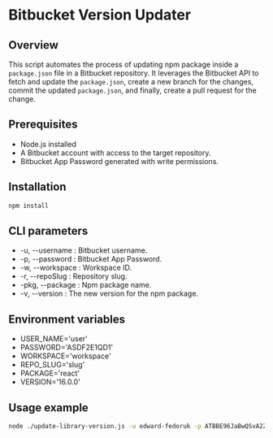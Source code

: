 # Bitbucket Version Updater

## Overview

This script automates the process of updating npm package inside a  `package.json` file in a Bitbucket repository. It leverages the Bitbucket API to fetch and update the `package.json`, create a new branch for the changes, commit the updated `package.json`, and finally, create a pull request for the change.

## Prerequisites

- Node.js installed
- A Bitbucket account with access to the target repository.
- Bitbucket App Password generated with write permissions.

## Installation

```bash
npm install
```

## CLI parameters
- -u, --username <string>: Bitbucket username.
- -p, --password <string>: Bitbucket App Password.
- -w, --workspace <string>: Workspace ID.
- -r, --repoSlug <string>: Repository slug.
- -pkg, --package <string>: Npm package name.
- -v, --version <string>: The new version for the npm package.

## Environment variables
- USER_NAME='user'
- PASSWORD='ASDF2E1QD1'
- WORKSPACE='workspace'
- REPO_SLUG='slug'
- PACKAGE='react'
- VERSION='16.0.0'

## Usage example
```bash
node ./update-library-version.js -u edward-fedoruk -p ATBBE96JaBwQSvA2Zk9CuEZeKbT3EDD27C96 -w redocly-package-test -r redocly-package-test -pkg '@redocly/cli' -v 'latest'
```
